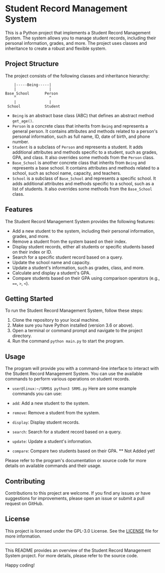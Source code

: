 # Student Record Management System

This is a Python project that implements a Student Record Management System. The system allows you to manage student records, including their personal information, grades, and more. The project uses classes and inheritance to create a robust and flexible system.

## Project Structure

The project consists of the following classes and inheritance hierarchy:

```
    |-----Being-----|
    |               |
Base_School       Person
    ^               ^
    |               |
 School           Student
```

- `Being` is an abstract base class (ABC) that defines an abstract method `get_age()`.
- `Person` is a concrete class that inherits from `Being` and represents a general person. It contains attributes and methods related to a person's personal information, such as full name, ID, date of birth, and phone number.
- `Student` is a subclass of `Person` and represents a student. It adds additional attributes and methods specific to a student, such as grades, GPA, and class. It also overrides some methods from the `Person` class.
- `Base_School` is another concrete class that inherits from `Being` and represents a base school. It contains attributes and methods related to a school, such as school name, capacity, and teachers.
- `School` is a subclass of `Base_School` and represents a specific school. It adds additional attributes and methods specific to a school, such as a list of students. It also overrides some methods from the `Base_School` class.

## Features

The Student Record Management System provides the following features:

- Add a new student to the system, including their personal information, grades, and more.
- Remove a student from the system based on their index.
- Display student records, either all students or specific students based on their index or ID.
- Search for a specific student record based on a query.
- Update the school name and capacity.
- Update a student's information, such as grades, class, and more.
- Calculate and display a student's GPA.
- Compare students based on their GPA using comparison operators (e.g., `==`, `>`, `<`).

## Getting Started

To run the Student Record Management System, follow these steps:

1. Clone the repository to your local machine.
2. Make sure you have Python installed (version 3.6 or above).
3. Open a terminal or command prompt and navigate to the project directory.
4. Run the command `python main.py` to start the program.

## Usage

The program will provide you with a command-line interface to interact with the Student Record Management System. You can use the available commands to perform various operations on student records.
- `user@linux:~/SRMS$ python3 SRMS.py`
Here are some example commands you can use:

- `add`: Add a new student to the system.
- `remove`: Remove a student from the system.
- `display`: Display student records.
- `search`: Search for a student record based on a query.
- `update`: Update a student's information.
- `compare`: Compare two students based on their GPA. ** Not Added yet!

Please refer to the program's documentation or source code for more details on available commands and their usage.

## Contributing

Contributions to this project are welcome. If you find any issues or have suggestions for improvements, please open an issue or submit a pull request on GitHub.

## License

This project is licensed under the GPL-3.0 License. See the [LICENSE](LICENSE) file for more information.

---

This README provides an overview of the Student Record Management System project. For more details, please refer to the source code.

Happy coding!
